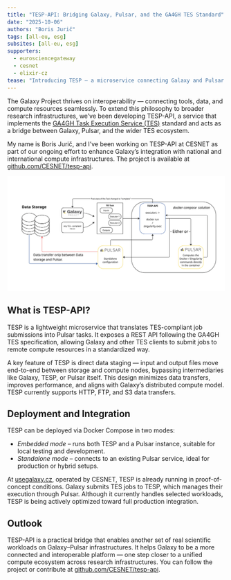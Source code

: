 ```yaml
---
title: "TESP-API: Bridging Galaxy, Pulsar, and the GA4GH TES Standard"
date: "2025-10-06"
authors: "Boris Jurič"
tags: [all-eu, esg]
subsites: [all-eu, esg]
supporters:
  - eurosciencegateway
  - cesnet
  - elixir-cz
tease: "Introducing TESP — a microservice connecting Galaxy and Pulsar through the GA4GH Task Execution Service (TES) interface, enabling standardized and efficient job execution across distributed environments."
---
```


The Galaxy Project thrives on interoperability — connecting tools, data, and compute resources seamlessly. To extend this philosophy to broader research infrastructures, we’ve been developing TESP-API, a service that implements the [GA4GH Task Execution Service (TES)](https://www.ga4gh.org/product/task-execution-service-tes/) standard and acts as a bridge between Galaxy, Pulsar, and the wider TES ecosystem.

My name is Boris Jurič, and I’ve been working on TESP-API at CESNET as part of our ongoing effort to enhance Galaxy’s integration with national and international compute infrastructures. The project is available at [github.com/CESNET/tesp-api](https://github.com/CESNET/tesp-api).

<p align="center">
<img src="./tesp_diagram.png" alt="Diagram of TESP-API connection between Galaxy, Pulsar, and compute nodes" width="800"/>
</p>

## What is TESP-API?

TESP is a lightweight microservice that translates TES-compliant job submissions into Pulsar tasks. It exposes a REST API following the GA4GH TES specification, allowing Galaxy and other TES clients to submit jobs to remote compute resources in a standardized way.  

A key feature of TESP is direct data staging — input and output files move end-to-end between storage and compute nodes, bypassing intermediaries like Galaxy, TESP, or Pulsar itself. This design minimizes data transfers, improves performance, and aligns with Galaxy’s distributed compute model. TESP currently supports HTTP, FTP, and S3 data transfers.

## Deployment and Integration

TESP can be deployed via Docker Compose in two modes:
- *Embedded mode* – runs both TESP and a Pulsar instance, suitable for local testing and development.  
- *Standalone mode* – connects to an existing Pulsar service, ideal for production or hybrid setups.

At [usegalaxy.cz](https://usegalaxy.cz), operated by CESNET, TESP is already running in proof-of-concept conditions. Galaxy submits TES jobs to TESP, which manages their execution through Pulsar. Although it currently handles selected workloads, TESP is being actively optimized toward full production integration.

## Outlook

TESP-API is a practical bridge that enables another set of real scientific workloads on Galaxy–Pulsar infrastructures. It helps Galaxy to be a more connected and interoperable platform — one step closer to a unified compute ecosystem across research infrastructures. You can follow the project or contribute at [github.com/CESNET/tesp-api](https://github.com/CESNET/tesp-api).
